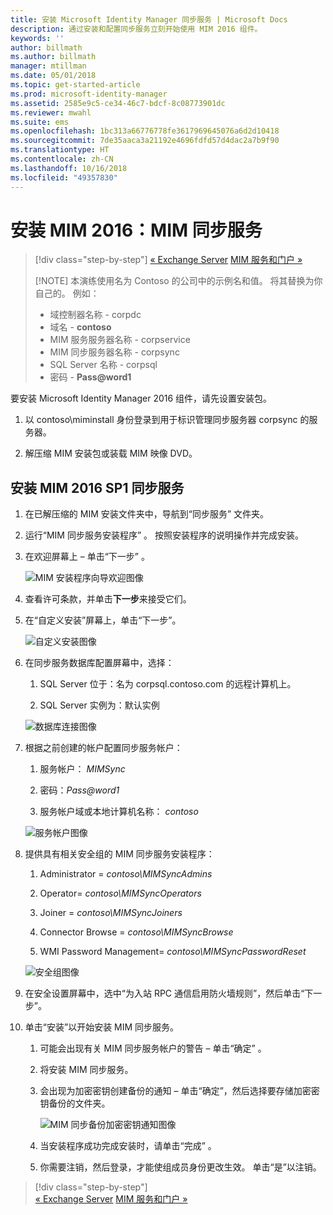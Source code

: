 ```yaml
---
title: 安装 Microsoft Identity Manager 同步服务 | Microsoft Docs
description: 通过安装和配置同步服务立刻开始使用 MIM 2016 组件。
keywords: ''
author: billmath
ms.author: billmath
manager: mtillman
ms.date: 05/01/2018
ms.topic: get-started-article
ms.prod: microsoft-identity-manager
ms.assetid: 2585e9c5-ce34-46c7-bdcf-8c08773901dc
ms.reviewer: mwahl
ms.suite: ems
ms.openlocfilehash: 1bc313a66776778fe3617969645076a6d2d10418
ms.sourcegitcommit: 7de35aaca3a21192e4696fdfd57d4dac2a7b9f90
ms.translationtype: HT
ms.contentlocale: zh-CN
ms.lasthandoff: 10/16/2018
ms.locfileid: "49357830"
---
```

# <a name="install-mim-2016-mim-synchronization-service"></a>安装 MIM 2016：MIM 同步服务

> [!div class="step-by-step"]
> [« Exchange Server](prepare-server-exchange.md)
> [MIM 服务和门户 »](install-mim-service-portal.md)
> 
> [!NOTE]
> 本演练使用名为 Contoso 的公司中的示例名和值。 将其替换为你自己的。 例如：
> - 域控制器名称 - corpdc
> - 域名 - **contoso**
> - MIM 服务服务器名称 - corpservice
> - MIM 同步服务器名称 - corpsync
> - SQL Server 名称 - corpsql
> - 密码 - <strong>Pass@word1</strong>

要安装 Microsoft Identity Manager 2016 组件，请先设置安装包。

1. 以 contoso\miminstall 身份登录到用于标识管理同步服务器 corpsync 的服务器。

2. 解压缩 MIM 安装包或装载 MIM 映像 DVD。

## <a name="install-mim-2016-sp1-synchronization-service"></a>安装 MIM 2016 SP1 同步服务

1. 在已解压缩的 MIM 安装文件夹中，导航到“同步服务”  文件夹。

2. 运行“MIM 同步服务安装程序” 。 按照安装程序的说明操作并完成安装。

3. 在欢迎屏幕上 – 单击“下一步” 。

    ![MIM 安装程序向导欢迎图像](media/install-mim-sync/MIM_Install1.png)

4. 查看许可条款，并单击**下一步**来接受它们。

5. 在“自定义安装”屏幕上，单击“下一步”。

    ![自定义安装图像](media/install-mim-sync/MIM_Install2.png)

6. 在同步服务数据库配置屏幕中，选择：

   1.  SQL Server 位于：名为 corpsql.contoso.com 的远程计算机上。

   2.  SQL Server 实例为：默认实例

   ![数据库连接图像](media/install-mim-sync/MIM_Install3.png)

7. 根据之前创建的帐户配置同步服务帐户：

   1. 服务帐户： *MIMSync*

   2. 密码：<em>Pass@word1</em>

   3. 服务帐户域或本地计算机名称： *contoso*

   ![服务帐户图像](media/install-mim-sync/MIM_Install4.png)

8. 提供具有相关安全组的 MIM 同步服务安装程序：

   1. Administrator = *contoso\MIMSyncAdmins*

   2. Operator= *contoso\MIMSyncOperators*

   3. Joiner = *contoso\MIMSyncJoiners*

   4. Connector Browse = *contoso\MIMSyncBrowse*

   5. WMI Password Management= *contoso\MIMSyncPasswordReset*

   ![安全组图像](media/install-mim-sync/MIM_Install5.png)

9. 在安全设置屏幕中，选中“为入站 RPC 通信启用防火墙规则”，然后单击“下一步”。

10. 单击“安装”以开始安装 MIM 同步服务。

    1. 可能会出现有关 MIM 同步服务帐户的警告 – 单击“确定” 。

    2. 将安装 MIM 同步服务。

    3. 会出现为加密密钥创建备份的通知 – 单击“确定”，然后选择要存储加密密钥备份的文件夹。

        ![MIM 同步备份加密密钥通知图像](media/MIM-Install7.png)

    4. 当安装程序成功完成安装时，请单击“完成” 。

    5. 你需要注销，然后登录，才能使组成员身份更改生效。 单击“是”以注销。

> [!div class="step-by-step"]  
> [« Exchange Server](prepare-server-exchange.md)
> [MIM 服务和门户 »](install-mim-service-portal.md)
